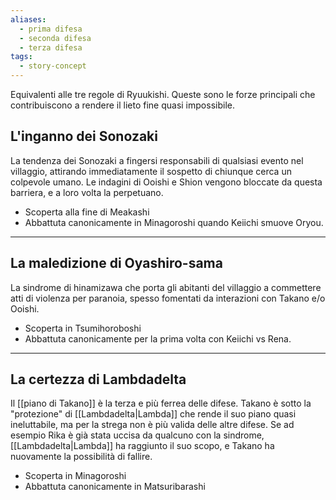 ```yaml
---
aliases:
  - prima difesa
  - seconda difesa
  - terza difesa
tags:
  - story-concept
---
```



Equivalenti alle tre regole di Ryuukishi.
Queste sono le forze principali che contribuiscono a rendere il lieto fine quasi impossibile.

## L'inganno dei Sonozaki
La tendenza dei Sonozaki a fingersi responsabili di qualsiasi evento nel villaggio, attirando immediatamente il sospetto di chiunque cerca un colpevole umano.
Le indagini di Ooishi e Shion vengono bloccate da questa barriera, e a loro volta la perpetuano.
- Scoperta alla fine di Meakashi
- Abbattuta canonicamente in Minagoroshi quando Keiichi smuove Oryou.

---

## La maledizione di Oyashiro-sama
La sindrome di hinamizawa che porta gli abitanti del villaggio a commettere atti di violenza per paranoia, spesso fomentati da interazioni con Takano e/o Ooishi.
- Scoperta in Tsumihoroboshi
- Abbattuta canonicamente per la prima volta con Keiichi vs Rena.


---

## La certezza di Lambdadelta
Il [[piano di Takano]] è la terza e più ferrea delle difese. Takano è sotto la "protezione" di [[Lambdadelta|Lambda]] che rende il suo piano quasi ineluttabile, ma per la strega non è più valida delle altre difese.
Se ad esempio Rika è già stata uccisa da qualcuno con la sindrome, [[Lambdadelta|Lambda]] ha raggiunto il suo scopo, e Takano ha nuovamente la possibilità di fallire.

- Scoperta in Minagoroshi
- Abbattuta canonicamente in Matsuribarashi
